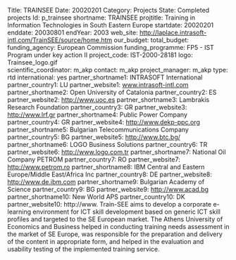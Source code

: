 Title: TRAINSEE
Date:  20020201
Category: Projects
State: Completed projects
Id: p_trainsee
shortname: TRAINSEE
projtitle: Training in Information Technologies in South Eastern Europe
startdate: 20020201
enddate: 20030801
endYear: 2003
web_site: http://laplace.intrasoft-intl.com/TrainSEE/source/home.htm
our_budget:
total_budget:  
funding_agency: European Commission
funding_programme: FP5 - IST Program under key action II
project_code: IST-2000-28181
logo: Trainsee_logo.gif  
scientific_coordinator: m_akp
contact: m_akp 
project_manager: m_akp
type: rtd
international: yes
partner_shortname1: INTRASOFT International
partner_country1: LU
partner_website1: www.intrasoft-intl.com
partner_shortname2: Open University of Catalonia
partner_country2: ES
partner_website2: http://www.uoc.es
partner_shortname3: Lambrakis Research Foundation
partner_country3: GR
partner_website3: http://www.lrf.gr
partner_shortname4: Public Power Company
partner_country4: GR
partner_website4: http://www.dekp-ppc.org
partner_shortname5: Bulgarian Telecommunications Company
partner_country5: BG
partner_website5: http://www.btc.bg/
partner_shortname6: LOGO Business Solutions
partner_country6: TR
partner_website6: http://www.logo.com.tr
partner_shortname7: National Oil Company PETROM
partner_country7: RO
partner_website7: http://www.petrom.ro
partner_shortname8: IBM Central and Eastern Europe/Middle East/Africa Inc
partner_country8: DE
partner_website8: http://www.de.ibm.com
partner_shortname9: Bulgarian Academy of Science
partner_country9: BG
partner_website9: http://www.acad.bg
partner_shortname10: New World APS
partner_country10: DK
partner_website10: http://www.
Train-SEE aims to develop a corporate e-learning environment for ICT skill development based on generic ICT skill profiles and targeted to the SE European market. The Athens University of Economics and Business helped in conducting training needs assessment in the market of SE Europe, was responsible for the preparation and delivery of the content in appropriate form, and helped in the evaluation and usability testing of the implemented training service.
